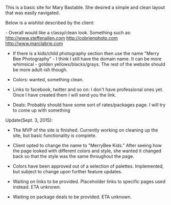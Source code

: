 This is a basic site for Mary Bastable. She desired a simple and clean layout that was easily navigated. 

Below is a wishlist described by the client: 

​- Overall would like a classy/clean look. Something such as:
	http://www.steffenallen.com
	http://cobrienphoto.com
	http://www.marclabrie.co​m​

- If there is a kids/child photography section then use the name "Merry Bee Photography" - I think I still have the domain name. It can be more whimsical - golden yellows/blacks/grays. The rest of the website should be more adult-ish though.

- Colors: wanted, something clean.

- Links to facebook, twitter and so on: I don't have professional ones yet. Once I have created them I will send you the link.

- Deals: Probably should have some sort of rates/packages page. I will try to come up with something

Update(Sept. 3, 2015): 
- The MVP of the site is finished. Currently working on cleaning up the site, but basic functionality is complete.

- Client opted to change the name to "MerryBee Kids." After seeing how the page looked with different colors and style, she wanted it changed back so that the style was the same throughout the page. 

- Colors have been approved out of a selection of palettes. Implemented, but subject to change upon further feature updates. 

- Waiting on links to be provided. Placeholder links to specific pages used instead. ETA unknown.

- Waiting on package deals to be provided. ETA unknown.